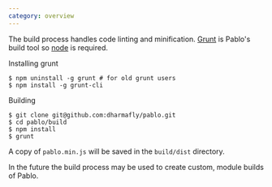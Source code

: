 ```yaml
---
category: overview
---
```



The build process handles code linting and minification. [Grunt](http://gruntjs.com) is Pablo's build tool so [node](http://nodejs.org) is required.

Installing grunt

    $ npm uninstall -g grunt # for old grunt users
    $ npm install -g grunt-cli

Building

    $ git clone git@github.com:dharmafly/pablo.git
    $ cd pablo/build
    $ npm install
    $ grunt

A copy of `pablo.min.js` will be saved in the `build/dist` directory.

In the future the build process may be used to create custom, module builds of Pablo.
